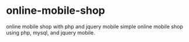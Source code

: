 # online-mobile-shop
online mobile shop with php and jquery mobile
simple online mobile shop using php, mysql, and jquery mobile.
